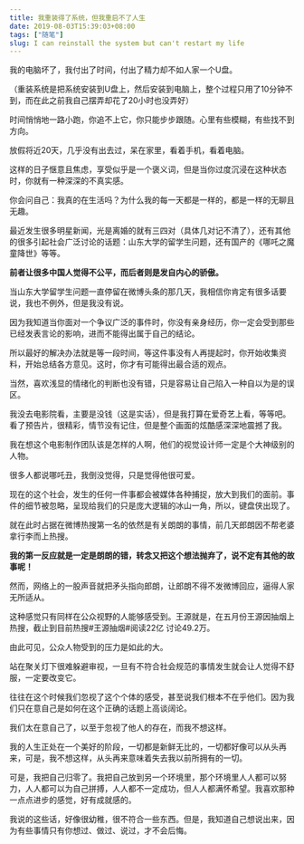```yaml
---
title: 我重装得了系统，但我重启不了人生
date: 2019-08-03T15:39:03+08:00
tags: ["随笔"]
slug: I can reinstall the system but can't restart my life
---
```


我的电脑坏了，我付出了时间，付出了精力却不如人家一个U盘。

（重装系统是把系统安装到U盘上，然后安装到电脑上，整个过程只用了10分钟不到，而在此之前我自己摆弄却花了20小时也没弄好）

时间悄悄地一路小跑，你追不上它，你只能步步跟随。心里有些模糊，有些找不到方向。

放假将近20天，几乎没有出去过，呆在家里，看着手机，看着电脑。

这样的日子惬意且焦虑，享受似乎是一个褒义词，但是当你过度沉浸在这种状态时，你就有一种深深的不真实感。

你会问自己：我真的在生活吗？为什么我的每一天都是一样的，都是一样的无聊且无趣。

最近发生很多明星新闻，光是离婚的就有三四对（具体几对记不清了），还有其他的很多引起社会广泛讨论的话题：山东大学的留学生问题，还有国产的《哪吒之魔童降世》等等。

**前者让很多中国人觉得不公平，而后者则是发自内心的骄傲。**

当山东大学留学生问题一直停留在微博头条的那几天，我相信你肯定有很多话要说，我也不例外，但是我没有说。

因为我知道当你面对一个争议广泛的事件时，你没有亲身经历，你一定会受到那些已经发表言论的影响，进而不能得出属于自己的结论。

所以最好的解决办法就是等一段时间，等这件事没有人再提起时，你开始收集资料，开始总结各方意见。这时，你才有可能得出最合适的观点。

当然，喜欢浅显的情绪化的判断也没有错，只是容易让自己陷入一种自以为是的误区。

我没去电影院看，主要是没钱（这是实话），但是我打算在爱奇艺上看，等等吧。看了预告片，很精彩，情节没有记住，但是整个画面的炫酷感深深地震撼了我。

我在想这个电影制作团队该是怎样的人啊，他们的视觉设计师一定是个大神级别的人物。

很多人都说哪吒丑，我倒没觉得，只是觉得他很可爱。

现在的这个社会，发生的任何一件事都会被媒体各种捕捉，放大到我们的面前。事件的细节被忽略，呈现给我们的只是庞大逻辑的冰山一角，所以，键盘侠出现了。

就在此时占据在微博热搜第一名的依然是有关朗朗的事情，前几天郎朗因不帮老婆拿行李而上热搜。

**我的第一反应就是一定是朗朗的错，转念又把这个想法抛弃了，说不定有其他的故事呢！**

然而，网络上的一股声音就把矛头指向郎朗，让郎朗不得不发微博回应，逼得人家无所适从。

这种感觉只有同样在公众视野的人能够感受到。王源就是，在五月份王源因抽烟上热搜，截止到目前热搜#王源抽烟#阅读22亿 讨论49.2万。

由此可见，公众人物受到的压力是如此的大。

站在聚关灯下很难躲避审视，一旦有不符合社会规范的事情发生就会让人觉得不舒服，一定要改变它。

往往在这个时候我们忽视了这个个体的感受，甚至说我们根本不在乎他们。因为我们只在意自己是如何在这个正确的话题上高谈阔论。

我们太在意自己了，以至于忽视了他人的存在，而我不想这样。

我的人生正处在一个美好的阶段，一切都是新鲜无比的，一切都好像可以从头再来，可是，我不想这样，从头再来意味着失去我以前所拥有的一切。

可是，我把自己归零了。我把自己放到另一个环境里，那个环境里人人都可以努力，人人都可以为自己拼搏，人人都不一定成功，但人人都满怀希望。我喜欢那种一点点进步的感觉，好有成就感的。

我说的这些话，好像很幼稚，很不符合一些东西。但是，我知道自己想说出来，因为有些事情只有你想过、做过、说过，才不会后悔。
